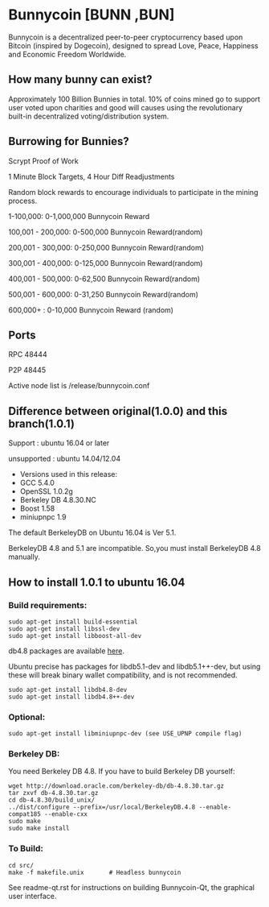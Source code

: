 # Bunnycoin [BUNN ,BUN]

 Bunnycoin is a decentralized peer-to-peer cryptocurrency based upon Bitcoin (inspired by Dogecoin), designed to spread Love, Peace, Happiness and Economic Freedom Worldwide.

## How many bunny can exist?

 Approximately 100 Billion Bunnies in total. 10% of coins mined go to support user voted upon charities and good will causes using the revolutionary built-in decentralized voting/distribution system.

## Burrowing for Bunnies?
Scrypt Proof of Work

1 Minute Block Targets, 4 Hour Diff Readjustments

Random block rewards to encourage individuals to participate in the mining process.

1-100,000: 0-1,000,000 Bunnycoin Reward

100,001 - 200,000: 0-500,000 Bunnycoin Reward(random)

200,001 - 300,000: 0-250,000 Bunnycoin Reward(random)

300,001 - 400,000: 0-125,000 Bunnycoin Reward(random)

400,001 - 500,000: 0-62,500 Bunnycoin Reward(random)

500,001 - 600,000: 0-31,250 Bunnycoin Reward(random)

600,000+ : 0-10,000 Bunnycoin Reward (random)


## Ports
RPC 48444

P2P 48445

Active node list is /release/bunnycoin.conf

## Difference between original(1.0.0) and this branch(1.0.1)

 Support     : ubuntu 16.04 or later

 unsupported : ubuntu 14.04/12.04

- Versions used in this release:
-  GCC           5.4.0
-  OpenSSL       1.0.2g
-  Berkeley DB   4.8.30.NC
-  Boost         1.58
-  miniupnpc     1.9

The default BerkeleyDB on Ubuntu 16.04 is Ver 5.1.

BerkeleyDB 4.8 and 5.1 are incompatible.
So,you must install BerkeleyDB 4.8 manually.

## How to install 1.0.1 to ubuntu 16.04

### Build requirements:

	sudo apt-get install build-essential
	sudo apt-get install libssl-dev
	sudo apt-get install libboost-all-dev

 db4.8 packages are available [here](https://launchpad.net/~bitcoin/+archive/bitcoin).

 Ubuntu precise has packages for libdb5.1-dev and libdb5.1++-dev,
 but using these will break binary wallet compatibility, and is not recommended.

	sudo apt-get install libdb4.8-dev
	sudo apt-get install libdb4.8++-dev

### Optional:

	sudo apt-get install libminiupnpc-dev (see USE_UPNP compile flag)

### Berkeley DB:
You need Berkeley DB 4.8.  If you have to build Berkeley DB yourself:

	wget http://download.oracle.com/berkeley-db/db-4.8.30.tar.gz
	tar zxvf db-4.8.30.tar.gz
	cd db-4.8.30/build_unix/    
 	../dist/configure --prefix=/usr/local/BerkeleyDB.4.8 --enable-compat185 --enable-cxx
	sudo make
	sudo make install

### To Build:

	cd src/
	make -f makefile.unix		# Headless bunnycoin

See readme-qt.rst for instructions on building Bunnycoin-Qt, the graphical user interface.
